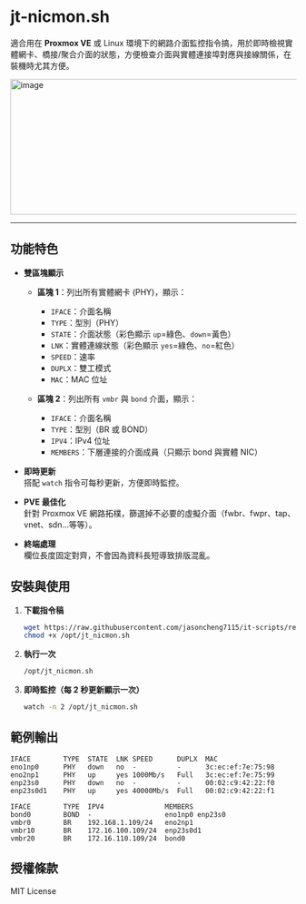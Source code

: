 # jt-nicmon.sh

適合用在 **Proxmox VE** 或 Linux 環境下的網路介面監控指令搞，用於即時檢視實體網卡、橋接/聚合介面的狀態，方便檢查介面與實體連接埠對應與接線關係，在裝機時尤其方便。

<img width="815" height="239" alt="image" src="https://github.com/user-attachments/assets/5b4f73c5-d039-433a-b453-fd60331ccd18" />

---

## 功能特色

- **雙區塊顯示**
  - **區塊 1**：列出所有實體網卡 (PHY)，顯示：
    - `IFACE`：介面名稱
    - `TYPE`：型別（PHY）
    - `STATE`：介面狀態（彩色顯示 `up`=綠色、`down`=黃色）
    - `LNK`：實體連線狀態（彩色顯示 `yes`=綠色、`no`=紅色）
    - `SPEED`：速率
    - `DUPLX`：雙工模式
    - `MAC`：MAC 位址

  - **區塊 2**：列出所有 `vmbr` 與 `bond` 介面，顯示：
    - `IFACE`：介面名稱
    - `TYPE`：型別（BR 或 BOND）
    - `IPV4`：IPv4 位址
    - `MEMBERS`：下層連接的介面成員（只顯示 bond 與實體 NIC）

- **即時更新**  
  搭配 `watch` 指令可每秒更新，方便即時監控。

- **PVE 最佳化**  
  針對 Proxmox VE 網路拓樸，篩選掉不必要的虛擬介面（fwbr、fwpr、tap、vnet、sdn...等等）。

- **終端處理**  
  欄位長度固定對齊，不會因為資料長短導致排版混亂。

## 安裝與使用

1. **下載指令稿**
   ```bash
   wget https://raw.githubusercontent.com/jasoncheng7115/it-scripts/refs/heads/master/jt_nicmon/jt_nicmon.sh -O /opt/jt_nicmon.sh
   chmod +x /opt/jt_nicmon.sh
   ```

2. **執行一次**

   ```bash
   /opt/jt_nicmon.sh
   ```

3. **即時監控（每 2 秒更新顯示一次）**

   ```bash
   watch -n 2 /opt/jt_nicmon.sh
   ```

## 範例輸出

```
IFACE        TYPE  STATE  LNK SPEED      DUPLX  MAC
eno1np0      PHY   down   no  -          -      3c:ec:ef:7e:75:98
eno2np1      PHY   up     yes 1000Mb/s   Full   3c:ec:ef:7e:75:99
enp23s0      PHY   down   no  -          -      00:02:c9:42:22:f0
enp23s0d1    PHY   up     yes 40000Mb/s  Full   00:02:c9:42:22:f1

IFACE        TYPE  IPV4               MEMBERS
bond0        BOND  -                  eno1np0 enp23s0
vmbr0        BR    192.168.1.109/24   eno2np1
vmbr10       BR    172.16.100.109/24  enp23s0d1
vmbr20       BR    172.16.110.109/24  bond0
```

## 授權條款
MIT License
